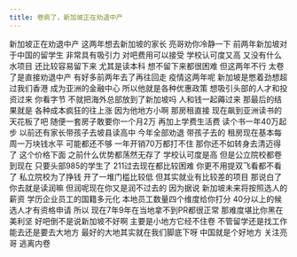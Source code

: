 ```yaml
---
title: 卷疯了，新加坡正在劝退中产
---
```

新加坡正在劝退中产
这两年想去新加坡的家长
亮哥劝你冷静一下
前两年新加坡对于中国的留学生
非常具有吸引力
对吧费用可以接受
学校认可度又高
又没有什么水项目
还比较容易留下来
尤其是读本科
想不留下来都很困难
但这两年不行
太卷了是直接劝退中产
有好多前两年去了再往回走
疫情这两年呢
新加坡是憋着劲想超过我们香港
成为亚洲的金融中心
所以他就是各种优惠政策
想吸引头部的人才和投资过来
你看字节
不就把海外总部放到了新加坡吗
人和钱一起薅过来
那最后的结果就是
各种成本疯狂的往上涨
因为他地方小啊
那房租直接
现在飙到亚洲读书的天花板了吧
随便一套房子敢要你一个月2万
再加上学费生活费
读个书一年40万起步
以前还有家长带孩子去坡县读高中
今年全部劝退
带孩子去的
租房现在基本每周一万块钱水平
可能都还不够
一年开销70万都打不住
那你还不如转身去清迈得了
这个价格下面
之前什么优势都荡然无存了
学校认可度是高
但是公立院校都卷到现在
只要头部985的学生了
211过去现在都比较困难
你更不用提双飞看都不看了
私立院校为了挣钱
开了一堆门槛比较低
但其实就业有比较差的项目
那说白了你去就是读润嘛
但润呢现在你又是润不过去的
因为据说
新加坡未来将按照选人的薪资
学历企业员工的国籍多元化
本地员工数量四个维度给你打分
40分以上的候选人才有资格申请
所以
现在7年9年在当地拿不到PR都很正常
那难度堪比你黑在美利坚
好吧倒不是说新加坡不好啊
主要是小地方它经不住卷
不管留学还是找工作
能去还是要去大地方
最好的大地其实就在我们脚底下呀
中国就是个好地方
关注亮哥
逃离内卷
